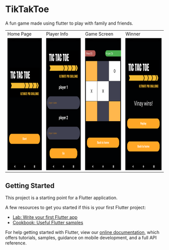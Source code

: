 # TikTakToe
A fun game made using flutter to play with family and friends.

<table>
  <tr>
    <td>Home Page</td>
     <td>Player Info</td>
     <td>Game Screen</td>
    <td>Winner</td>
  </tr>
  <tr>
    <td><img src="ssttt_1.png" width=270 height=420></td>
    <td><img src="ssttt_2.png" width=270 height=420></td>
    <td><img src="ssttt_3.png" width=270 height=420></td>
    <td><img src="ssttt_4.png" width=270 height=420></td>
  </tr>
 </table>

## Getting Started

This project is a starting point for a Flutter application.

A few resources to get you started if this is your first Flutter project:

- [Lab: Write your first Flutter app](https://flutter.dev/docs/get-started/codelab)
- [Cookbook: Useful Flutter samples](https://flutter.dev/docs/cookbook)

For help getting started with Flutter, view our
[online documentation](https://flutter.dev/docs), which offers tutorials,
samples, guidance on mobile development, and a full API reference.
